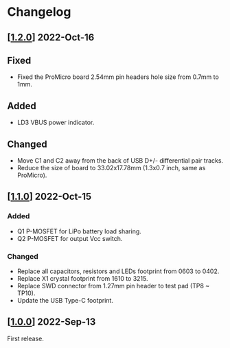 # Changelog

## \[[1.2.0](https://github.com/ziteh/mdbt-micro/releases/tag/50q-v1.2)\] 2022-Oct-16
## Fixed
- Fixed the ProMicro board 2.54mm pin headers hole size from 0.7mm to 1mm.

## Added
- LD3 VBUS power indicator.

## Changed
- Move C1 and C2 away from the back of USB D+/- differential pair tracks.
- Reduce the size of board to 33.02x17.78mm (1.3x0.7 inch, same as ProMicro).

## \[[1.1.0](https://github.com/ziteh/mdbt-micro/releases/tag/50q-v1.1)\] 2022-Oct-15
### Added
- Q1 P-MOSFET for LiPo battery load sharing.
- Q2 P-MOSFET for output Vcc switch.

### Changed
- Replace all capacitors, resistors and LEDs footprint from 0603 to 0402.
- Replace X1 crystal footprint from 1610 to 3215.
- Replace SWD connector from 1.27mm pin header to test pad (TP8 ~ TP10).
- Update the USB Type-C footprint.

## \[[1.0.0](https://github.com/ziteh/mdbt-micro/releases/tag/50q-v1.0)\] 2022-Sep-13
First release.
